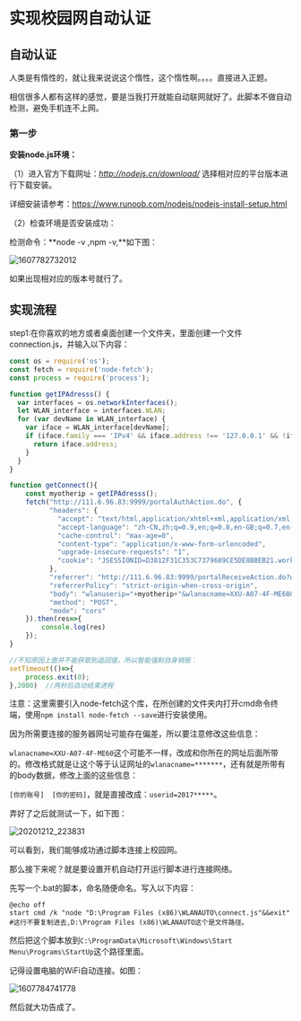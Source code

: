 # 实现校园网自动认证

## 自动认证

人类是有惰性的，就让我来说说这个惰性，这个惰性啊。。。。直接进入正题。

相信很多人都有这样的感觉，要是当我打开就能自动联网就好了。此脚本不做自动检测，避免手机连不上网。

### 第一步

**安装node.js环境：**

（1）进入官方下载网址：*http://nodejs.cn/download/* 选择相对应的平台版本进行下载安装。

详细安装请参考：https://www.runoob.com/nodejs/nodejs-install-setup.html

（2）检查环境是否安装成功：

检测命令：**node -v ,npm  -v,**如下图：



![1607782732012](C:\Users\Kenny\AppData\Roaming\Typora\typora-user-images\1607782732012.png)

如果出现相对应的版本号就行了。

## 实现流程

step1:在你喜欢的地方或者桌面创建一个文件夹，里面创建一个文件connection.js，并输入以下内容：

```javascript
const os = require('os');
const fetch = require('node-fetch');
const process = require('process');

function getIPAdresss() {
  var interfaces = os.networkInterfaces();
  let WLAN_interface = interfaces.WLAN;
  for (var devName in WLAN_interface) {
    var iface = WLAN_interface[devName];
    if (iface.family === 'IPv4' && iface.address !== '127.0.0.1' && !iface.internal) {
      return iface.address;
    }
  }
}

function getConnect(){
	const myotherip = getIPAdresss();
	fetch("http://111.6.96.83:9999/portalAuthAction.do", {
		  "headers": {
			"accept": "text/html,application/xhtml+xml,application/xml;q=0.9,image/webp,image/apng,*/*;q=0.8,application/signed-exchange;v=b3;q=0.9",
			"accept-language": "zh-CN,zh;q=0.9,en;q=0.8,en-GB;q=0.7,en-US;q=0.6",
			"cache-control": "max-age=0",
			"content-type": "application/x-www-form-urlencoded",
			"upgrade-insecure-requests": "1",
			"cookie": "JSESSIONID=D3812F31C353C7379689CE5DE8BBEB21.worker4"
		  },
		  "referrer": "http://111.6.96.83:9999/portalReceiveAction.do?wlanuserip="+myotherip+"&wlanacname=XXU-A07-4F-ME60",
		  "referrerPolicy": "strict-origin-when-cross-origin",
		  "body": "wlanuserip="+myotherip+"&wlanacname=XXU-A07-4F-ME60&chal_id=&chal_vector=&auth_type=PAP&seq_id=&req_id=&wlanacIp=117.159.38.130&ssid=&vlan=&mac=&message=&bank_acct=&isCookies=&version=0&authkey=88----89&url=&usertime=0&listpasscode=0&listgetpass=0&getpasstype=0&randstr=5997&domain=&isRadiusProxy=true&usertype=0&isHaveNotice=0&times=12&weizhi=0&smsid=&freeuser=&freepasswd=&listwxauth=0&templatetype=1&tname=xxxy_pc_portal_V2.0&logintype=0&act=&is189=false&terminalType=&checkterminal=true&portalpageid=124&listfreeauth=0&viewlogin=1&userid=[你的学号]%40xxxylt&authGroupId=&useridtemp=[你的学号]%40xxxylt&passwd=[你的密码]&operator=%40xxxylt",
		  "method": "POST",
		  "mode": "cors"
	}).then(res=>{
		console.log(res)
	});
}

//不知原因上面并不能获取到返回值，所以智能强制自身销毁：
setTimeout(()=>{
	process.exit(0);
},2000)  //两秒后自动结束进程
```

注意：这里需要引入node-fetch这个库，在所创建的文件夹内打开cmd命令终端，使用`npm install node-fetch --save`进行安装使用。

因为所需要连接的服务器网址可能存在偏差，所以要注意修改这些信息：

`wlanacname=XXU-A07-4F-ME60`这个可能不一样，改成和你所在的网址后面所带的。修改格式就是让这个等于认证网址的`wlanacname=*******`，还有就是所带有的body数据，修改上面的这些信息：

`[你的账号]  [你的密码]`，就是直接改成：`userid=2017*****`。

弄好了之后就测试一下，如下图：



![20201212_223831](C:\Users\Kenny\Desktop\20201212_223831.gif)

可以看到，我们能够成功通过脚本连接上校园网。

那么接下来呢？就是要设置开机自动打开运行脚本进行连接网络。

先写一个.bat的脚本，命名随便命名。写入以下内容：

```po
@echo off
start cmd /k "node "D:\Program Files (x86)\WLANAUTO\connect.js"&&exit"
#这行不要复制进去,D:\Program Files (x86)\WLANAUTO这个是文件路径。
```

然后把这个脚本放到`C:\ProgramData\Microsoft\Windows\Start Menu\Programs\StartUp`这个路径里面。

记得设置电脑的WiFi自动连接。如图：

![1607784741778](C:\Users\Kenny\AppData\Roaming\Typora\typora-user-images\1607784741778.png)

然后就大功告成了。